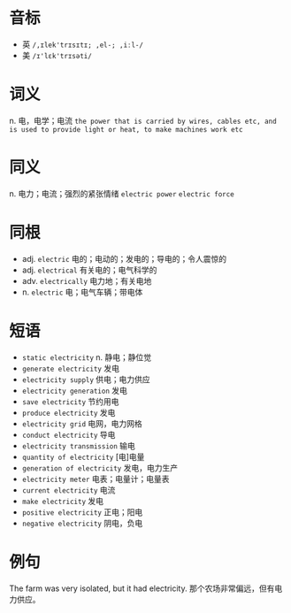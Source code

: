 # 音标

- 英 `/,ɪlek'trɪsɪtɪ; ,el-; ,iːl-/`
- 美 `/ɪ'lɛk'trɪsəti/`

# 词义

n. 电，电学；电流
`the power that is carried by wires, cables etc, and is used to provide light or heat, to make machines work etc`

# 同义

n. 电力；电流；强烈的紧张情绪
`electric power` `electric force`

# 同根

- adj. `electric` 电的；电动的；发电的；导电的；令人震惊的
- adj. `electrical` 有关电的；电气科学的
- adv. `electrically` 电力地；有关电地
- n. `electric` 电；电气车辆；带电体

# 短语

- `static electricity` n. 静电；静位觉
- `generate electricity` 发电
- `electricity supply` 供电；电力供应
- `electricity generation` 发电
- `save electricity` 节约用电
- `produce electricity` 发电
- `electricity grid` 电网，电力网格
- `conduct electricity` 导电
- `electricity transmission` 输电
- `quantity of electricity` [电]电量
- `generation of electricity` 发电，电力生产
- `electricity meter` 电表；电量计；电量表
- `current electricity` 电流
- `make electricity` 发电
- `positive electricity` 正电；阳电
- `negative electricity` 阴电，负电

# 例句

The farm was very isolated, but it had electricity.
那个农场非常偏远，但有电力供应。


